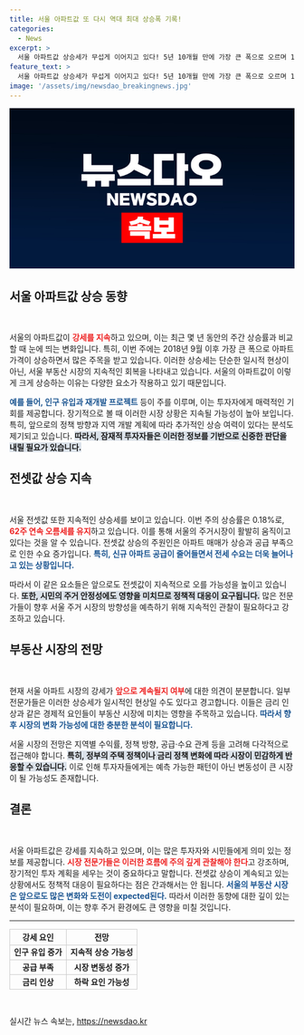 ```yaml
---
title: 서울 아파트값 또 다시 역대 최대 상승폭 기록!
categories:
  - News
excerpt: >
  서울 아파트값 상승세가 무섭게 이어지고 있다! 5년 10개월 만에 가장 큰 폭으로 오르며 18주 연속 상승 중. 전셋값 역시 62주 연속 상승! 이 변화의 배경은? 클릭해서 확인해보세요!
feature_text: >
  서울 아파트값 상승세가 무섭게 이어지고 있다! 5년 10개월 만에 가장 큰 폭으로 오르며 18주 연속 상승 중. 전셋값 역시 62주 연속 상승! 이 변화의 배경은? 클릭해서 확인해보세요!
image: '/assets/img/newsdao_breakingnews.jpg'
---
```


<p><img src="/assets/img/newsdao_breakingnews.jpg" alt="ranknews 속보" /></p>

<h2 data-ke-size="size26">서울 아파트값 상승 동향</h2>

<p data-ke-size="size16">&nbsp;</p>

<p>서울의 아파트값이 <b><span style="color: #ee2323;">강세를 지속</span></b>하고 있으며, 이는 최근 몇 년 동안의 주간 상승률과 비교할 때 눈에 띄는 변화입니다. 특히, 이번 주에는 2018년 9월 이후 가장 큰 폭으로 아파트 가격이 상승하면서 많은 주목을 받고 있습니다. 이러한 상승세는 단순한 일시적 현상이 아닌, 서울 부동산 시장의 지속적인 회복을 나타내고 있습니다. 서울의 아파트값이 이렇게 크게 상승하는 이유는 다양한 요소가 작용하고 있기 때문입니다.</p>

<p><b><span style="color: #1a5490;">예를 들어, 인구 유입과 재개발 프로젝트</span></b> 등이 주를 이루며, 이는 투자자에게 매력적인 기회를 제공합니다. 장기적으로 볼 때 이러한 시장 상황은 지속될 가능성이 높아 보입니다. 특히, 앞으로의 정책 방향과 지역 개발 계획에 따라 추가적인 상승 여력이 있다는 분석도 제기되고 있습니다. <b><span style="background-color: #21538527;">따라서, 잠재적 투자자들은 이러한 정보를 기반으로 신중한 판단을 내릴 필요가 있습니다.</span></b></p>

<h2 data-ke-size="size26">전셋값 상승 지속</h2>

<p data-ke-size="size16">&nbsp;</p>

<p>서울 전셋값 또한 지속적인 상승세를 보이고 있습니다. 이번 주의 상승률은 0.18%로, <b><span style="color: #ee2323;">62주 연속 오름세를 유지</span></b>하고 있습니다. 이를 통해 서울의 주거시장이 활발히 움직이고 있다는 것을 알 수 있습니다. 전셋값 상승의 주원인은 아파트 매매가 상승과 공급 부족으로 인한 수요 증가입니다. <b><span style="color: #1a5490;">특히, 신규 아파트 공급이 줄어들면서 전세 수요는 더욱 늘어나고 있는 상황입니다.</span></b></p>

<p>따라서 이 같은 요소들은 앞으로도 전셋값이 지속적으로 오를 가능성을 높이고 있습니다. <b><span style="background-color: #21538527;">또한, 시민의 주거 안정성에도 영향을 미치므로 정책적 대응이 요구됩니다.</span></b> 많은 전문가들이 향후 서울 주거 시장의 방향성을 예측하기 위해 지속적인 관찰이 필요하다고 강조하고 있습니다. </p>

<h2 data-ke-size="size26">부동산 시장의 전망</h2>

<p data-ke-size="size16">&nbsp;</p>

<p>현재 서울 아파트 시장의 강세가 <b><span style="color: #ee2323;">앞으로 계속될지 여부</span></b>에 대한 의견이 분분합니다. 일부 전문가들은 이러한 상승세가 일시적인 현상일 수도 있다고 경고합니다. 이들은 금리 인상과 같은 경제적 요인들이 부동산 시장에 미치는 영향을 주목하고 있습니다. <b><span style="color: #1a5490;">따라서 향후 시장의 변화 가능성에 대한 충분한 분석이 필요합니다.</span></b></p>

<p>서울 시장의 전망은 지역별 수익률, 정책 방향, 공급·수요 관계 등을 고려해 다각적으로 접근해야 합니다. <b><span style="background-color: #21538527;">특히, 정부의 주택 정책이나 금리 정책 변화에 따라 시장이 민감하게 반응할 수 있습니다.</span></b> 이로 인해 투자자들에게는 예측 가능한 패턴이 아닌 변동성이 큰 시장이 될 가능성도 존재합니다.</p>

<h2 data-ke-size="size26">결론</h2>

<p data-ke-size="size16">&nbsp;</p>

<p>서울 아파트값은 강세를 지속하고 있으며, 이는 많은 투자자와 시민들에게 의미 있는 정보를 제공합니다. <b><span style="color: #ee2323;">시장 전문가들은 이러한 흐름에 주의 깊게 관찰해야 한다</span></b>고 강조하며, 장기적인 투자 계획을 세우는 것이 중요하다고 말합니다. 전셋값 상승이 계속되고 있는 상황에서도 정책적 대응이 필요하다는 점은 간과해서는 안 됩니다. <b><span style="color: #1a5490;">서울의 부동산 시장은 앞으로도 많은 변화와 도전이 expected된다.</span></b> 따라서 이러한 동향에 대한 깊이 있는 분석이 필요하며, 이는 향후 주거 환경에도 큰 영향을 미칠 것입니다. </p>

<hr />

<table style="width: 100%; border-collapse: collapse;">
  <tr>
    <th style="border: 1px solid #ccc;">강세 요인</th>
    <th style="border: 1px solid #ccc;">전망</th>
  </tr>
  <tr>
    <td style="border: 1px solid #ccc; text-align: center; height: 17px;"><b>인구 유입 증가</b></td>
    <td style="border: 1px solid #ccc; text-align: center; height: 17px;"><b>지속적 상승 가능성</b></td>
  </tr>
  <tr>
    <td style="border: 1px solid #ccc; text-align: center; height: 17px;"><b>공급 부족</b></td>
    <td style="border: 1px solid #ccc; text-align: center; height: 17px;"><b>시장 변동성 증가</b></td>
  </tr>
  <tr>
    <td style="border: 1px solid #ccc; text-align: center; height: 17px;"><b>금리 인상</b></td>
    <td style="border: 1px solid #ccc; text-align: center; height: 17px;"><b>하락 요인 가능성</b></td>
  </tr>
</table>

<p data-ke-size="size16">&nbsp;</p>
실시간 뉴스 속보는, <a href="https://newsdao.kr" rel="dofollow">https://newsdao.kr</a>


